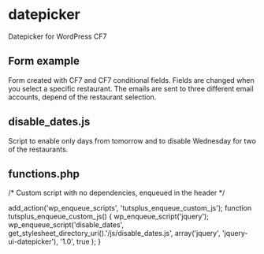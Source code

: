 # datepicker
Datepicker for WordPress CF7

## Form example
Form created with CF7 and CF7 conditional fields. Fields are changed when you select a specific restaurant. The emails are sent to three different email accounts, depend of the restaurant selection.

## disable_dates.js
Script to enable only days from tomorrow and to disable Wednesday for two of the restaurants.

## functions.php
/* Custom script with no dependencies, enqueued in the header */

add_action('wp_enqueue_scripts', 'tutsplus_enqueue_custom_js');
function tutsplus_enqueue_custom_js() {
    wp_enqueue_script('jquery');
    wp_enqueue_script('disable_dates', get_stylesheet_directory_uri().'/js/disable_dates.js', array('jquery', 'jquery-ui-datepicker'), '1.0', true );
}
